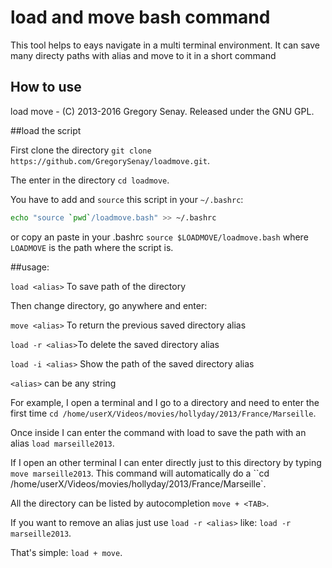# load and move bash command

This tool helps to eays navigate in a multi terminal environment.
It can save many directy paths with alias and move to it in a short command

## How to use

load move - (C) 2013-2016 Gregory Senay.
Released under the GNU GPL.

##load the script

First clone the directory `git clone https://github.com/GregorySenay/loadmove.git`.

The enter in the directory `cd loadmove`.

You have to add and `source` this script in your `~/.bashrc`:

```bash
echo "source `pwd`/loadmove.bash" >> ~/.bashrc
```
or copy an paste in your .bashrc
``` source $LOADMOVE/loadmove.bash ```
where ``LOADMOVE`` is the path where the script is.

##usage:

`load <alias>` To save path of the directory

Then change directory, go anywhere and enter:

`move <alias>`  To return the previous saved directory alias

`load -r <alias>`To delete the saved directory alias

`load -i <alias>` Show the path of the saved directory alias

`<alias>` can be any string


For example, I open a terminal and I go to a directory and need to enter the first time `cd /home/userX/Videos/movies/hollyday/2013/France/Marseille`.

Once inside I can enter the command with load to save the path with an alias ``load marseille2013``.

If I open an other terminal I can enter directly just to this directory by typing ``move marseille2013``.
This command will automatically do a ``cd /home/userX/Videos/movies/hollyday/2013/France/Marseille`.

All the directory can be listed by autocompletion ``move + <TAB>``.

If you want to remove an alias just use ``load -r <alias>`` like: ``load -r marseille2013``.

That's simple: ``load + move``.


